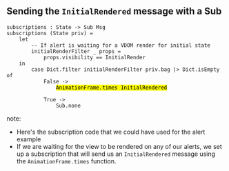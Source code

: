 ##  Sending the `InitialRendered` message with a Sub

<pre><code class="elm" data-trim data-noescape>subscriptions : State -> Sub Msg
subscriptions (State priv) =
    let
        -- If alert is waiting for a VDOM render for initial state
        initialRenderFilter _ props =
            props.visibility == InitialRender
    in
        case Dict.filter initialRenderFilter priv.bag |> Dict.isEmpty of
            False ->
                <mark>AnimationFrame.times InitialRendered</mark>

            True ->
                Sub.none
</code></pre>

note:
* Here's the subscription code that we could have used for the alert example
* If we are waiting for the view to be rendered on any of our alerts, we set up a subscription
that will send us an <code>InitialRendered</code> message using the <code>AnimationFrame.times</code> function.
